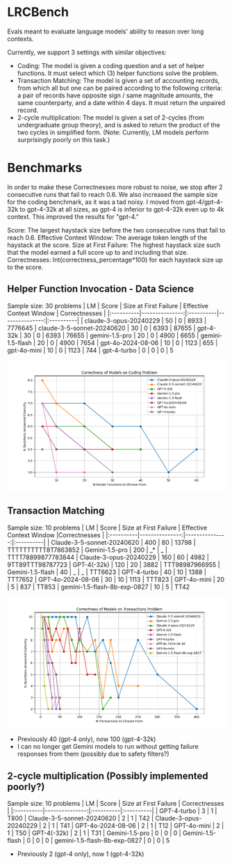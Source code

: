 # LRCBench

Evals meant to evaluate language models' ability to reason over long contexts.

Currently, we support 3 settings with similar objectives:
- Coding: The model is given a coding question and a set of helper functions. It must select which (3) helper functions solve the problem.
- Transaction Matching: The model is given a set of accounting records, from which all but one can be paired according to the following criteria: a pair of records have opposite sign / same magnitude amounts, the same counterparty, and a date within 4 days. It must return the unpaired record.
- 2-cycle multiplication: The model is given a set of 2-cycles (from undergraduate group theory), and is asked to return the product of the two cycles in simplified form. (Note: Currently, LM models perform surprisingly poorly on this task.)

# Benchmarks

In order to make these Correctnesses more robust to noise, we stop after 2 consecutive runs that fail to reach 0.6.
We also increased the sample size for the coding benchmark, as it was a tad noisy.
I moved from gpt-4/gpt-4-32k to gpt-4-32k at all sizes, as gpt-4 is inferior to gpt-4-32k even up to 4k context. This improved the results for "gpt-4."

Score: The largest haystack size before the two consecutive runs that fail to reach 0.6.
Effective Context Window: The average token length of the haystack at the score.
Size at First Failure: The highest haystack size such that the model earned a full score up to and including that size.
Correctnesses: Int(correctness_percentage*100) for each haystack size up to the score.

## Helper Function Invocation - Data Science
Sample size: 30 problems
| LM | Score | Size at First Failure | Effective Context Window | Correctnesses |
|:----------|---------------:|:----------|---------------:|:----------|
| claude-3-opus-20240229 | 50 | 0 | 8933 | 7776645
| claude-3-5-sonnet-20240620 | 30 | 0 | 6393 | 87655
| gpt-4-32k | 30 | 0 | 6393 | 76655
| gemini-1.5-pro | 20 | 0 | 4900 | 6655
| gemini-1.5-flash | 20 | 0 | 4900 | 7654
| gpt-4o-2024-08-06 | 10 | 0 | 1123 | 655
| gpt-4o-mini | 10 | 0 | 1123 | 744
| gpt-4-turbo | 0 | 0 | 0 | 5

![Coding Problem Performance](visuals/coding_problem.png)

## Transaction Matching
Sample size: 10 problems
| LM | Score | Size at First Failure | Effective Context Window |Correctnesses |
|:----------|---------------:|---------------:|:----------|
| Claude-3-5-sonnet-20240620 | 400 | 80 | 13798 | TTTTTTTTTT8T7863852
| Gemini-1.5-pro | 200 | _* | _ | TTTT78899877783844
| Claude-3-opus-20240229 | 160 | 60 | 4982 | 9TT89TTT98787723
| GPT-4(-32k) | 120 | 20 | 3882 | TTT98987966955
| Gemini-1.5-flash | 40 | _ | _ | TTT6623
| GPT-4-turbo | 40 | 10 | 1388 | TTT7652
| GPT-4o-2024-08-06 | 30 | 10 | 1113 | TTT823
| GPT-4o-mini | 20 | 5 | 837 | TT853
| gemini-1.5-flash-8b-exp-0827 | 10 | 5 | TT42

![Transactions Problem Performance](visuals/transactions_problem.png)

* Previously 40 (gpt-4 only), now 100 (gpt-4-32k)
* I can no longer get Gemini models to run without getting failure responses from them (possibly due to safety filters?)

## 2-cycle multiplication (Possibly implemented poorly?)
Sample size: 10 problems
| LM | Score | Size at First Failure | Correctnesses |
|:----------|---------------:|:----------|:----------|
| GPT-4-turbo | 3 | 1 | T800
| Claude-3-5-sonnet-20240620 | 2 | 1 | T42
| Claude-3-opus-20240229 | 2 | 1 | T41
| GPT-4o-2024-08-06 | 2 | 1 | T12
| GPT-4o-mini | 2 | 1 | T50
| GPT-4(-32k) | 2 | 1 | T31
| Gemini-1.5-pro | 0 | 0 | 0
| Gemini-1.5-flash | 0 | 0 | 0
| gemini-1.5-flash-8b-exp-0827 | 0 | 0 | 5

* Previously 2 (gpt-4 only), now 1 (gpt-4-32k)